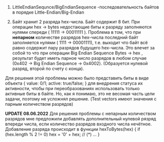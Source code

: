 1. LittleEndianSequnce/BigEndianSequence -последовательность байтов в порядке Little-Endian/Big-Endian

2. Байт хранит 2 разряда hex-числа. Байт содержит 8 бит. 
При операции hex -> bytes недостающие биты к разряду заполняются нулями спереди ( 11111 -> 00011111 ). 
Проблема в том, что при **непарном** количестве разрядов hex-числа последний байт заполняется нулями ( 1111 -> 00001111),
т.е. выходит что байт всё равно содержит пару разрядов будущего hex-числа.
Это влечет за собой то что при операции Big Endian Sequence Bytes -> hex , 
результат будет иметь парное число разрядов в любом случае (0x402 ->  Big Endian Sequence -> 0x4002).
(Образуется нулевой разряд, второй по счету с конца).

Для решения этой проблемы можно было представить биты в виде объекта
 {
   value: 0/1;
   active: true/false;
 }
для внедрения статуса их активности, чтобы при переобразованиях использовать только активные биты в байте.
Но, как я понимаю, это не весомая часть цели задачи, поэтому не усложнял решение.
(Test vectors имеют значения с парным количеством разрядов)

**UPDATE 08.06.2022**
Для решения проблемы с непарным количеством разрядов мне предложили добавлять дополнительный нулевой рязряд впереди числа, если количество разрядов входного числа нечётное. Добавление разряда происходит в функции 
hexToBytes(hex) {
  if (hex.length % 2 != 0) hex = '0' + hex; // (*)
  ...
}
